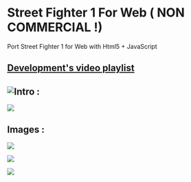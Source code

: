 # Street Fighter 1 For Web ( NON COMMERCIAL !)
Port Street Fighter 1 for Web with Html5 + JavaScript

## [Development's video playlist](https://www.youtube.com/playlist?list=PLNph7ndeSqE_UnmP9yFprGpAzudlRTg3r) 

## ![Intro :](https://www.youtube.com/watch?v=0Q1pxyNuRmc&list=PLNph7ndeSqE_UnmP9yFprGpAzudlRTg3r&index=1)

[![](https://github.com/vicboma1/streetFighter1/blob/master/gif/intro.gif)](https://www.youtube.com/watch?v=0Q1pxyNuRmc&list=PLNph7ndeSqE_UnmP9yFprGpAzudlRTg3r&index=1)

## Images :

![](https://github.com/vicboma1/streetFighter1/blob/master/images/Screen%20Shot%202016-02-21%20at%2018.34.11.png)

![](https://github.com/vicboma1/streetFighter1/blob/master/images/Screen%20Shot%202016-02-21%20at%2001.50.11.png)

![](https://github.com/vicboma1/streetFighter1/blob/master/images/Screen%20Shot%202016-02-21%20at%2012.14.17.png)

